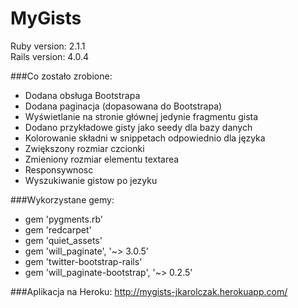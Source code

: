 MyGists
=======

Ruby version: 2.1.1  
Rails version: 4.0.4

###Co zostało zrobione:

* Dodana obsługa Bootstrapa
* Dodana paginacja (dopasowana do Bootstrapa)
* Wyświetlanie na stronie głównej jedynie fragmentu gista
* Dodano przykładowe gisty jako seedy dla bazy danych
* Kolorowanie składni w snippetach odpowiednio dla języka
* Zwiększony rozmiar czcionki
* Zmieniony rozmiar elementu textarea
* Responsywnosc
* Wyszukiwanie gistow po jezyku

###Wykorzystane gemy:

* gem 'pygments.rb'  
* gem 'redcarpet'  
* gem 'quiet_assets'  
* gem 'will_paginate', '~> 3.0.5'  
* gem 'twitter-bootstrap-rails'  
* gem 'will_paginate-bootstrap', '~> 0.2.5' 

###Aplikacja na Heroku:
http://mygists-jkarolczak.herokuapp.com/

